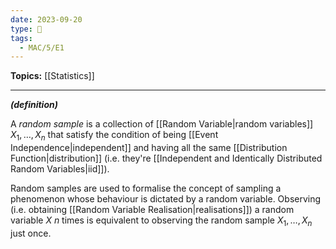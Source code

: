 ```yaml
---
date: 2023-09-20
type: 🧠
tags:
  - MAC/5/E1
---
```


**Topics:** [[Statistics]]

---

_**(definition)**_

A _random sample_ is a collection of [[Random Variable|random variables]] $X_{1}, \dots, X_{n}$ that satisfy the condition of being [[Event Independence|independent]] and having all the same [[Distribution Function|distribution]] (i.e. they're [[Independent and Identically Distributed Random Variables|iid]]).

Random samples are used to formalise the concept of sampling a phenomenon whose behaviour is dictated by a random variable. Observing (i.e. obtaining [[Random Variable Realisation|realisations]]) a random variable $X$ $n$ times is equivalent to observing the random sample $X_{1}, \dots, X_{n}$ just once.
